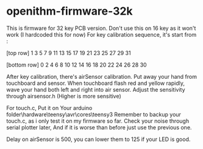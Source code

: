 # openithm-firmware-32k

This is firmware for 32 key PCB version. Don't use this on 16 key as it won't work (I hardcoded this for now)
For key calibration sequence, it's start from : 

[top row]    1 3 5 7 9 11 13 15 17 19 21 23 25 27 29 31 

[bottom row] 0 2 4 6 8 10 12 14 16 18 20 22 24 26 28 30

After key calibration, there's airSensor calibration. Put away your hand from touchboard and sensor.
When touchboard flash red and yellow rapidly, wave your hand both left and right into air sensor.
Adjust the sensitivity through airsensor.h (Higher is more sensitive)

For touch.c, Put it on Your arduino folder\hardware\teensy\avr\cores\teensy3
Remember to backup your touch.c, as i only test it on my firmware so far. Check your noise through serial plotter later, And if it is worse than before just use the previous one.

Delay on airSensor is 500, you can lower them to 125 if your LED is good.
